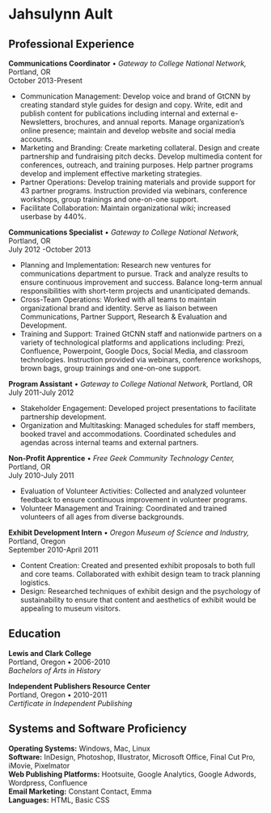 # Jahsulynn Ault


## Professional Experience

**Communications Coordinator** • *Gateway to College National Network,* Portland, OR  
October 2013-Present

- Communication Management: Develop voice and brand of GtCNN by creating standard style guides for design and copy.  Write, edit and publish content for publications including internal and external e-Newsletters, brochures, and annual reports. Manage organization’s online presence; maintain and develop website and social media accounts. 
- Marketing and Branding: Create marketing collateral.  Design and create partnership and fundraising pitch decks. Develop multimedia content for conferences, outreach, and training purposes. Help partner programs develop and implement effective marketing strategies.
- Partner Operations: Develop training materials and provide support for 43 partner programs. Instruction provided via webinars, conference workshops, group trainings and one-on-one support.  
- Facilitate Collaboration: Maintain organizational wiki; increased userbase by 440%.  

**Communications Specialist** • *Gateway to College National Network,* Portland, OR  
July 2012 -October 2013

- Planning and Implementation: Research new ventures for communications department to pursue. Track and analyze results to ensure continuous improvement and success. Balance long-term annual responsibilities with short-term projects and unanticipated demands.
- Cross-Team Operations: Worked with all teams to maintain organizational brand and identity. Serve as liaison between Communications, Partner Support, Research & Evaluation and Development. 
- Training and Support: Trained GtCNN staff and nationwide partners on a variety of technological platforms and applications including: Prezi, Confluence, Powerpoint, Google Docs, Social Media, and classroom technologies. Instruction provided via webinars, conference workshops, brown bags, group trainings and one-on-one support.

**Program Assistant** • *Gateway to College National Network,* Portland, OR  
July 2011-July 2012

- Stakeholder Engagement: Developed project presentations to facilitate partnership development.
- Organization and Multitasking: Managed schedules for staff members, booked travel and accommodations. Coordinated schedules and agendas across internal teams and external partners.

**Non-Profit Apprentice** • *Free Geek Community Technology Center,* Portland, OR   
July 2010-July 2011

- Evaluation of Volunteer Activities: Collected and analyzed volunteer feedback to ensure continuous improvement in volunteer programs.
- Volunteer Management and Training: Coordinated and trained volunteers of all ages from diverse backgrounds. 

**Exhibit Development Intern** • *Oregon Museum of Science and Industry,* Portland, Oregon  
September 2010-April 2011

- Content Creation: Created and presented exhibit proposals to both full and core teams. Collaborated with exhibit design team to track planning logistics.
- Design: Researched techniques of exhibit design and the psychology of sustainability to ensure that content and aesthetics of exhibit would be appealing to museum visitors.

## Education
**Lewis and Clark College**  
Portland, Oregon • 2006-2010  
*Bachelors of Arts in History* 
	
**Independent Publishers Resource Center**  
Portland, Oregon • 2010-2011  
*Certificate in Independent Publishing*

## Systems and Software Proficiency
**Operating Systems:** Windows, Mac, Linux  
**Software:** InDesign, Photoshop, Illustrator, Microsoft Office, Final Cut Pro, iMovie, Pixelmator  
**Web Publishing Platforms:** Hootsuite, Google Analytics, Google Adwords, Wordpress, Confluence  
**Email Marketing:** Constant Contact, Emma  
**Languages:** HTML, Basic CSS  
